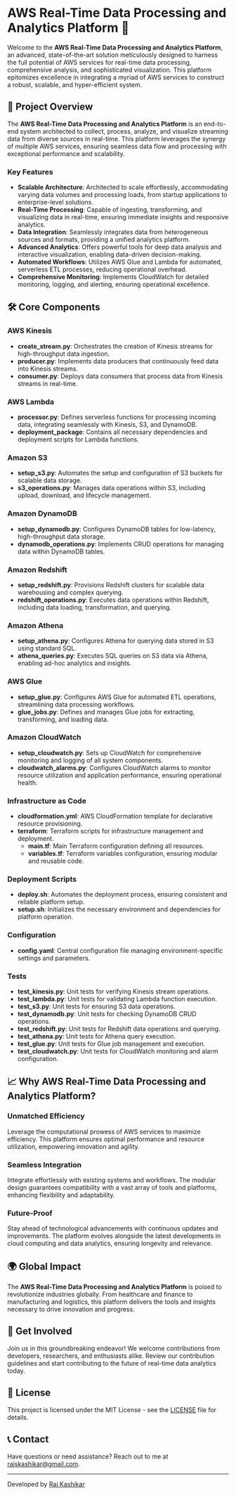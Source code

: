 # AWS Real-Time Data Processing and Analytics Platform 🚀

Welcome to the **AWS Real-Time Data Processing and Analytics Platform**, an advanced, state-of-the-art solution meticulously designed to harness the full potential of AWS services for real-time data processing, comprehensive analysis, and sophisticated visualization. This platform epitomizes excellence in integrating a myriad of AWS services to construct a robust, scalable, and hyper-efficient system. 

## 🌟 Project Overview

The **AWS Real-Time Data Processing and Analytics Platform** is an end-to-end system architected to collect, process, analyze, and visualize streaming data from diverse sources in real-time. This platform leverages the synergy of multiple AWS services, ensuring seamless data flow and processing with exceptional performance and scalability.

### Key Features

- **Scalable Architecture**: Architected to scale effortlessly, accommodating varying data volumes and processing loads, from startup applications to enterprise-level solutions.
- **Real-Time Processing**: Capable of ingesting, transforming, and visualizing data in real-time, ensuring immediate insights and responsive analytics.
- **Data Integration**: Seamlessly integrates data from heterogeneous sources and formats, providing a unified analytics platform.
- **Advanced Analytics**: Offers powerful tools for deep data analysis and interactive visualization, enabling data-driven decision-making.
- **Automated Workflows**: Utilizes AWS Glue and Lambda for automated, serverless ETL processes, reducing operational overhead.
- **Comprehensive Monitoring**: Implements CloudWatch for detailed monitoring, logging, and alerting, ensuring operational excellence.

## 🛠️ Core Components

### AWS Kinesis
- **create_stream.py**: Orchestrates the creation of Kinesis streams for high-throughput data ingestion.
- **producer.py**: Implements data producers that continuously feed data into Kinesis streams.
- **consumer.py**: Deploys data consumers that process data from Kinesis streams in real-time.

### AWS Lambda
- **processor.py**: Defines serverless functions for processing incoming data, integrating seamlessly with Kinesis, S3, and DynamoDB.
- **deployment_package**: Contains all necessary dependencies and deployment scripts for Lambda functions.

### Amazon S3
- **setup_s3.py**: Automates the setup and configuration of S3 buckets for scalable data storage.
- **s3_operations.py**: Manages data operations within S3, including upload, download, and lifecycle management.

### Amazon DynamoDB
- **setup_dynamodb.py**: Configures DynamoDB tables for low-latency, high-throughput data storage.
- **dynamodb_operations.py**: Implements CRUD operations for managing data within DynamoDB tables.

### Amazon Redshift
- **setup_redshift.py**: Provisions Redshift clusters for scalable data warehousing and complex querying.
- **redshift_operations.py**: Executes data operations within Redshift, including data loading, transformation, and querying.

### Amazon Athena
- **setup_athena.py**: Configures Athena for querying data stored in S3 using standard SQL.
- **athena_queries.py**: Executes SQL queries on S3 data via Athena, enabling ad-hoc analytics and insights.

### AWS Glue
- **setup_glue.py**: Configures AWS Glue for automated ETL operations, streamlining data processing workflows.
- **glue_jobs.py**: Defines and manages Glue jobs for extracting, transforming, and loading data.

### Amazon CloudWatch
- **setup_cloudwatch.py**: Sets up CloudWatch for comprehensive monitoring and logging of all system components.
- **cloudwatch_alarms.py**: Configures CloudWatch alarms to monitor resource utilization and application performance, ensuring operational health.

### Infrastructure as Code
- **cloudformation.yml**: AWS CloudFormation template for declarative resource provisioning.
- **terraform**: Terraform scripts for infrastructure management and deployment.
  - **main.tf**: Main Terraform configuration defining all resources.
  - **variables.tf**: Terraform variables configuration, ensuring modular and reusable code.

### Deployment Scripts
- **deploy.sh**: Automates the deployment process, ensuring consistent and reliable platform setup.
- **setup.sh**: Initializes the necessary environment and dependencies for platform operation.

### Configuration
- **config.yaml**: Central configuration file managing environment-specific settings and parameters.

### Tests
- **test_kinesis.py**: Unit tests for verifying Kinesis stream operations.
- **test_lambda.py**: Unit tests for validating Lambda function execution.
- **test_s3.py**: Unit tests for ensuring S3 data operations.
- **test_dynamodb.py**: Unit tests for checking DynamoDB CRUD operations.
- **test_redshift.py**: Unit tests for Redshift data operations and querying.
- **test_athena.py**: Unit tests for Athena query execution.
- **test_glue.py**: Unit tests for Glue job management and execution.
- **test_cloudwatch.py**: Unit tests for CloudWatch monitoring and alarm configuration.

## 📈 Why AWS Real-Time Data Processing and Analytics Platform?

### Unmatched Efficiency
Leverage the computational prowess of AWS services to maximize efficiency. This platform ensures optimal performance and resource utilization, empowering innovation and agility.

### Seamless Integration
Integrate effortlessly with existing systems and workflows. The modular design guarantees compatibility with a vast array of tools and platforms, enhancing flexibility and adaptability.

### Future-Proof
Stay ahead of technological advancements with continuous updates and improvements. The platform evolves alongside the latest developments in cloud computing and data analytics, ensuring longevity and relevance.

## 🌍 Global Impact

The **AWS Real-Time Data Processing and Analytics Platform** is poised to revolutionize industries globally. From healthcare and finance to manufacturing and logistics, this platform delivers the tools and insights necessary to drive innovation and progress.

## 🤝 Get Involved

Join us in this groundbreaking endeavor! We welcome contributions from developers, researchers, and enthusiasts alike. Review our contribution guidelines and start contributing to the future of real-time data analytics today.

## 📜 License

This project is licensed under the MIT License - see the [LICENSE](LICENSE) file for details.

## 📞 Contact

Have questions or need assistance? Reach out to me at [rajskashikar@gmail.com](mailto:rajskashikar@gmail.com).

---

Developed by [Raj Kashikar](https://github.com/raj200501)
